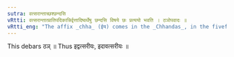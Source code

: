 ```yaml
---
sutra: वत्सरान्ताच्छश्छन्दसि
vRtti: वत्सरान्तात्प्रातिपदिकान्निर्वृत्तादिष्वर्थेषु छन्दसि विषये छः प्रत्ययो भवति । ठञोपवादः ॥
vRtti_eng: "The affix _chha_ (ईय) comes in the _Chhandas_, in the fivefold senses taught in (V. 1. 79), (V. 1. 80), after a stem ending with _vatsara_."
---
```

This debars ठञ् ॥ Thus इद्वत्सरीयः, इदावत्सरीयः ॥
